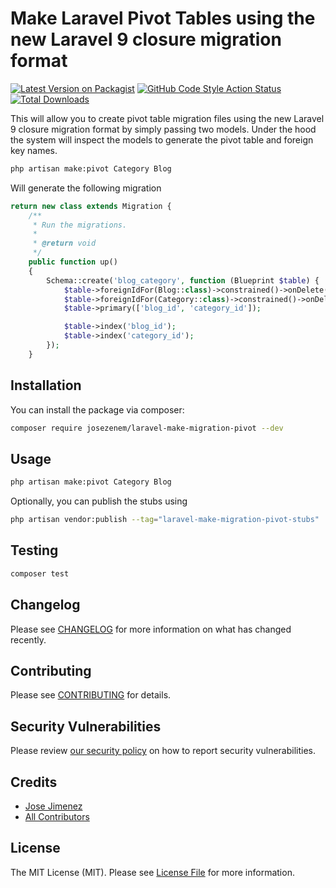 # Make Laravel Pivot Tables using the new Laravel 9 closure migration format

[![Latest Version on Packagist](https://img.shields.io/packagist/v/josezenem/laravel-make-migration-pivot.svg?style=flat-square)](https://packagist.org/packages/josezenem/laravel-make-migration-pivot)
[![GitHub Code Style Action Status](https://img.shields.io/github/workflow/status/josezenem/laravel-make-migration-pivot/Check%20&%20fix%20styling?label=code%20style)](https://github.com/josezenem/laravel-make-migration-pivot/actions?query=workflow%3A"Check+%26+fix+styling"+branch%3Amain)
[![Total Downloads](https://img.shields.io/packagist/dt/josezenem/laravel-make-migration-pivot.svg?style=flat-square)](https://packagist.org/packages/josezenem/laravel-make-migration-pivot)

This will allow you to create pivot table migration files using the new Laravel 9 closure migration format by simply passing two models.  Under the hood the system will inspect the models to generate the pivot table and foreign key names. 

```bash
php artisan make:pivot Category Blog
```
Will generate the following migration
```php
return new class extends Migration {
    /**
     * Run the migrations.
     *
     * @return void
     */
    public function up()
    {
        Schema::create('blog_category', function (Blueprint $table) {
            $table->foreignIdFor(Blog::class)->constrained()->onDelete('cascade');
            $table->foreignIdFor(Category::class)->constrained()->onDelete('cascade');
            $table->primary(['blog_id', 'category_id']);

            $table->index('blog_id');
            $table->index('category_id');
        });
    }
```
## Installation

You can install the package via composer:

```bash
composer require josezenem/laravel-make-migration-pivot --dev
```

## Usage

```bash
php artisan make:pivot Category Blog
```

Optionally, you can publish the stubs using

```bash
php artisan vendor:publish --tag="laravel-make-migration-pivot-stubs"
```

## Testing

```bash
composer test
```

## Changelog

Please see [CHANGELOG](CHANGELOG.md) for more information on what has changed recently.

## Contributing

Please see [CONTRIBUTING](.github/CONTRIBUTING.md) for details.

## Security Vulnerabilities

Please review [our security policy](../../security/policy) on how to report security vulnerabilities.

## Credits

- [Jose Jimenez](https://github.com/josezenem)
- [All Contributors](../../contributors)

## License

The MIT License (MIT). Please see [License File](LICENSE.md) for more information.
